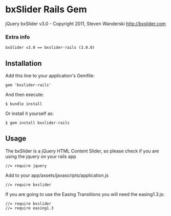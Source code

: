 # bxSlider Rails Gem

jQuery bxSlider v3.0 - Copyright 2011, Steven Wanderski
http://bxslider.com

### Extra info

	bxSlider v3.0 == bxslider-rails (3.0.0)
	

## Installation

Add this line to your application's Gemfile:

    gem 'bxslider-rails'

And then execute:

    $ bundle install

Or install it yourself as:

    $ gem install bxslider-rails

## Usage

The bxSlider is a jQuery HTML Content Slider, so please check if you are using the jquery on your rails app

    //= require jquery

Add to your app/assets/javascripts/application.js

    //= require bxslider 

If you are going to use the Easing Transitions you will need the easing1.3.js:

    //= require bxslider
    //= require easing1.3

